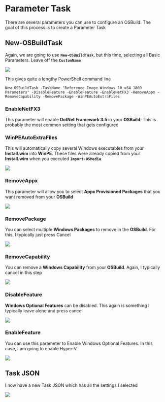 # Parameter Task

There are several parameters you can use to configure an OSBuild.  The goal of this process is to create a Parameter Task

## New-OSBuildTask

Again, we are going to use **`New-OSBuildTask`**, but this time, selecting all Basic Parameters.  Leave off the **`CustomName`**

![](../../../../.gitbook/assets/image%20%28280%29.png)

This gives quite a lengthy PowerShell command line

```text
New-OSBuildTask -TaskName "Reference Image Windows 10 x64 1809 Parameters" -DisableFeature -EnableFeature -EnableNetFX3 -RemoveAppx -RemoveCapability -RemovePackage -WinPEAutoExtraFiles
```

### EnableNetFX3

This parameter will enable **DotNet Framework 3.5** in your **OSBuild**.  This is probably the most common setting that gets configured

### WinPEAutoExtraFiles

This will automatically copy several Windows executables from your **Install.wim** into **WinPE**.  These files were already copied from your **Install.wim** when you executed **`Import-OSMedia`**

![](../../../../.gitbook/assets/image%20%28118%29.png)

### RemoveAppx

This parameter will allow you to select **Appx Provisioned Packages** that you want removed from your **OSBuild**

![](../../../../.gitbook/assets/image%20%28162%29.png)

### RemovePackage

You can select multiple **Windows Packages** to remove in the **OSBuild**.  For this, I typically just press Cancel

![](../../../../.gitbook/assets/image%20%28199%29.png)

### RemoveCapability

You can remove a **Windows Capability** from your **OSBuild**.  Again, I typically cancel in this step

![](../../../../.gitbook/assets/image%20%28146%29.png)

### DisableFeature

**Windows Optional Features** can be disabled.  This again is something I typically leave alone and press cancel

![](../../../../.gitbook/assets/image%20%28229%29.png)

### EnableFeature

You can use this parameter to Enable Windows Optional Features.  In this case, I am going to enable Hyper-V

![](../../../../.gitbook/assets/image%20%28258%29.png)

## Task JSON

I now have a new Task JSON which has all the settings I selected

![](../../../../.gitbook/assets/image%20%28154%29.png)























